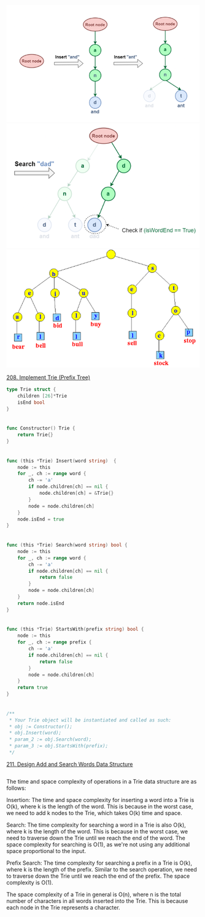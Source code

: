 ![Alt text](trie.png)
![Alt text](trie-search.png)
![Alt text](trie-example.gif)

[208. Implement Trie (Prefix Tree)](https://leetcode.com/problems/implement-trie-prefix-tree/)

```go
type Trie struct {
    children [26]*Trie
    isEnd bool
}


func Constructor() Trie {
    return Trie{}
}


func (this *Trie) Insert(word string)  {
    node := this
    for _, ch := range word {
        ch -= 'a'
        if node.children[ch] == nil {
            node.children[ch] = &Trie{}
        }
        node = node.children[ch]
    }
    node.isEnd = true
}


func (this *Trie) Search(word string) bool {
    node := this
    for _, ch := range word {
        ch -= 'a'
        if node.children[ch] == nil {
            return false
        }
        node = node.children[ch]
    }
    return node.isEnd
}


func (this *Trie) StartsWith(prefix string) bool {
    node := this
    for _, ch := range prefix {
        ch -= 'a'
        if node.children[ch] == nil {
            return false
        }
        node = node.children[ch]
    }
    return true
}


/**
 * Your Trie object will be instantiated and called as such:
 * obj := Constructor();
 * obj.Insert(word);
 * param_2 := obj.Search(word);
 * param_3 := obj.StartsWith(prefix);
 */
```
[211. Design Add and Search Words Data Structure](https://leetcode.com/problems/design-add-and-search-words-data-structure/)

```go

```


The time and space complexity of operations in a Trie data structure are as follows:

Insertion: The time and space complexity for inserting a word into a Trie is O(k), where k is the length of the word. This is because in the worst case, we need to add k nodes to the Trie, which takes O(k) time and space.

Search: The time complexity for searching a word in a Trie is also O(k), where k is the length of the word. This is because in the worst case, we need to traverse down the Trie until we reach the end of the word. The space complexity for searching is O(1), as we're not using any additional space proportional to the input.

Prefix Search: The time complexity for searching a prefix in a Trie is O(k), where k is the length of the prefix. Similar to the search operation, we need to traverse down the Trie until we reach the end of the prefix. The space complexity is O(1).

The space complexity of a Trie in general is O(n), where n is the total number of characters in all words inserted into the Trie. This is because each node in the Trie represents a character.